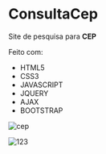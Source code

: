 # ConsultaCep
Site de pesquisa para **CEP**

Feito com:

* HTML5
* CSS3
* JAVASCRIPT
* JQUERY
* AJAX
* BOOTSTRAP

![cep](https://user-images.githubusercontent.com/87195708/131143906-ef691175-3242-45c2-b323-f008c51cc4e0.png)


![123](https://user-images.githubusercontent.com/87195708/131144004-43085d5a-b83d-4514-9baa-87d72b59a31a.png)

